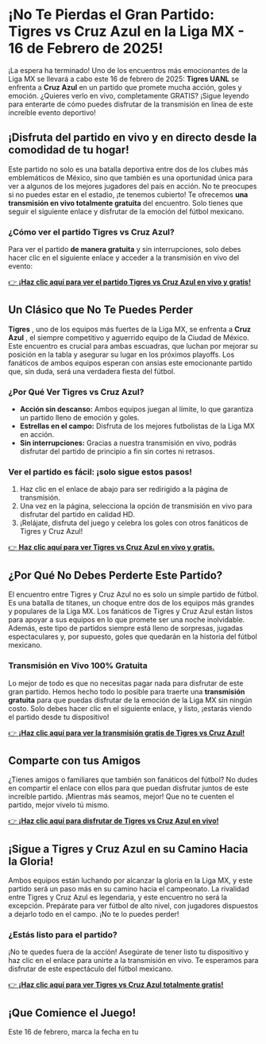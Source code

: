 # ¡No Te Pierdas el Gran Partido: Tigres vs Cruz Azul en la Liga MX - 16 de Febrero de 2025!

¡La espera ha terminado! Uno de los encuentros más emocionantes de la Liga MX se llevará a cabo este 16 de febrero de 2025: **Tigres UANL** se enfrenta a **Cruz Azul** en un partido que promete mucha acción, goles y emoción. ¿Quieres verlo en vivo, completamente GRATIS? ¡Sigue leyendo para enterarte de cómo puedes disfrutar de la transmisión en línea de este increíble evento deportivo!

## ¡Disfruta del partido en vivo y en directo desde la comodidad de tu hogar!

Este partido no solo es una batalla deportiva entre dos de los clubes más emblemáticos de México, sino que también es una oportunidad única para ver a algunos de los mejores jugadores del país en acción. No te preocupes si no puedes estar en el estadio, ¡te tenemos cubierto! Te ofrecemos **una transmisión en vivo totalmente gratuita** del encuentro. Solo tienes que seguir el siguiente enlace y disfrutar de la emoción del fútbol mexicano.

### ¿Cómo ver el partido Tigres vs Cruz Azul?

Para ver el partido **de manera gratuita** y sin interrupciones, solo debes hacer clic en el siguiente enlace y acceder a la transmisión en vivo del evento:

[👉 **¡Haz clic aquí para ver el partido Tigres vs Cruz Azul en vivo y gratis!**](https://tinyurl.com/livestreamfreeo?st=Tigres+vs+Cruz+Azul&si=gh)

## Un Clásico que No Te Puedes Perder

**Tigres** , uno de los equipos más fuertes de la Liga MX, se enfrenta a **Cruz Azul** , el siempre competitivo y aguerrido equipo de la Ciudad de México. Este encuentro es crucial para ambas escuadras, que luchan por mejorar su posición en la tabla y asegurar su lugar en los próximos playoffs. Los fanáticos de ambos equipos esperan con ansias este emocionante partido que, sin duda, será una verdadera fiesta del fútbol.

### ¿Por Qué Ver Tigres vs Cruz Azul?

- **Acción sin descanso:** Ambos equipos juegan al límite, lo que garantiza un partido lleno de emoción y goles.
- **Estrellas en el campo:** Disfruta de los mejores futbolistas de la Liga MX en acción.
- **Sin interrupciones:** Gracias a nuestra transmisión en vivo, podrás disfrutar del partido de principio a fin sin cortes ni retrasos.

### Ver el partido es fácil: ¡solo sigue estos pasos!

1. Haz clic en el enlace de abajo para ser redirigido a la página de transmisión.
2. Una vez en la página, selecciona la opción de transmisión en vivo para disfrutar del partido en calidad HD.
3. ¡Relájate, disfruta del juego y celebra los goles con otros fanáticos de Tigres y Cruz Azul!

[👉 **Haz clic aquí para ver Tigres vs Cruz Azul en vivo y gratis.**](https://tinyurl.com/livestreamfreeo?st=Tigres+vs+Cruz+Azul&si=gh)

## ¿Por Qué No Debes Perderte Este Partido?

El encuentro entre Tigres y Cruz Azul no es solo un simple partido de fútbol. Es una batalla de titanes, un choque entre dos de los equipos más grandes y populares de la Liga MX. Los fanáticos de Tigres y Cruz Azul están listos para apoyar a sus equipos en lo que promete ser una noche inolvidable. Además, este tipo de partidos siempre está lleno de sorpresas, jugadas espectaculares y, por supuesto, goles que quedarán en la historia del fútbol mexicano.

### Transmisión en Vivo 100% Gratuita

Lo mejor de todo es que no necesitas pagar nada para disfrutar de este gran partido. Hemos hecho todo lo posible para traerte una **transmisión gratuita** para que puedas disfrutar de la emoción de la Liga MX sin ningún costo. Solo debes hacer clic en el siguiente enlace, y listo, ¡estarás viendo el partido desde tu dispositivo!

[👉 **¡Haz clic aquí para ver la transmisión gratis de Tigres vs Cruz Azul!**](https://tinyurl.com/livestreamfreeo?st=Tigres+vs+Cruz+Azul&si=gh)

## Comparte con tus Amigos

¿Tienes amigos o familiares que también son fanáticos del fútbol? No dudes en compartir el enlace con ellos para que puedan disfrutar juntos de este increíble partido. ¡Mientras más seamos, mejor! Que no te cuenten el partido, mejor vívelo tú mismo.

[👉 **¡Haz clic aquí para disfrutar de Tigres vs Cruz Azul en vivo!**](https://tinyurl.com/livestreamfreeo?st=Tigres+vs+Cruz+Azul&si=gh)

## ¡Sigue a Tigres y Cruz Azul en su Camino Hacia la Gloria!

Ambos equipos están luchando por alcanzar la gloria en la Liga MX, y este partido será un paso más en su camino hacia el campeonato. La rivalidad entre Tigres y Cruz Azul es legendaria, y este encuentro no será la excepción. Prepárate para ver fútbol de alto nivel, con jugadores dispuestos a dejarlo todo en el campo. ¡No te lo puedes perder!

### ¿Estás listo para el partido?

¡No te quedes fuera de la acción! Asegúrate de tener listo tu dispositivo y haz clic en el enlace para unirte a la transmisión en vivo. Te esperamos para disfrutar de este espectáculo del fútbol mexicano.

[👉 **¡Haz clic aquí para ver Tigres vs Cruz Azul totalmente gratis!**](https://tinyurl.com/livestreamfreeo?st=Tigres+vs+Cruz+Azul&si=gh)

## ¡Que Comience el Juego!

Este 16 de febrero, marca la fecha en tu
